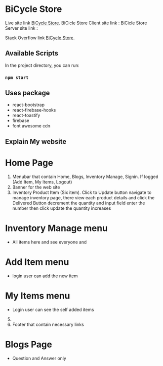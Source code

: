 # BiCycle Store

Live site link [BiCycle Store](https://github.com/facebook/create-react-app).
BiCicle Store Client site link :
BiCicle Store Server site link :

Stack Overflow link [BiCycle Store](https://github.com/facebook/create-react-app).

## Available Scripts

In the project directory, you can run:

### `npm start`

## Uses package

-   react-bootstrap
-   react-firebase-hooks
-   react-toastify
-   firebase
-   font awesome cdn

## Explain My website

# Home Page

1. Menubar that contain Home, Blogs, Inventory Manage, Signin. If logged (Add Item, My Items, Logout)
2. Banner for the web site
3. Inventory Product Item (Six item). Click to Update button navigate to manage inventory page, there view each product details and click the Delivered Button decrement the quantity and input field enter the number then click update the quantity increases

# Inventory Manage menu

-   All items here and see everyone and

# Add Item menu

-   login user can add the new item

# My Items menu

-   Login user can see the self added items

5.
6. Footer that contain necessary links

# Blogs Page

-   Question and Answer only
